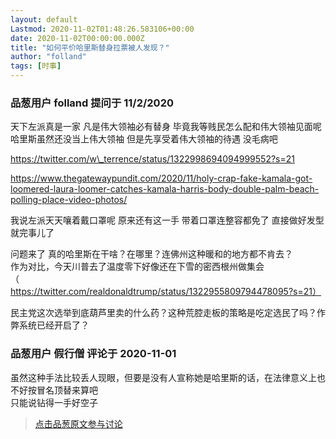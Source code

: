 ```yaml
---
layout: default
Lastmod: 2020-11-02T01:48:26.583106+00:00
date: 2020-11-02T00:00:00.000Z
title: "如何平价哈里斯替身拉票被人发现？"
author: "folland"
tags: [时事]
---
```



### 品葱用户 **folland** 提问于 11/2/2020
    
天下左派真是一家 凡是伟大领袖必有替身 毕竟我等贱民怎么配和伟大领袖见面呢 哈里斯虽然还没当上伟大领袖 但是先享受着伟大领袖的待遇 没毛病吧  
  
https://twitter.com/w\_terrence/status/1322998694094999552?s=21  
  
https://www.thegatewaypundit.com/2020/11/holy-crap-fake-kamala-got-loomered-laura-loomer-catches-kamala-harris-body-double-palm-beach-polling-place-video-photos/  
  
我说左派天天嚷着戴口罩呢 原来还有这一手 带着口罩连整容都免了 直接做好发型就完事儿了  
  
问题来了 真的哈里斯在干啥？在哪里？连佛州这种暖和的地方都不肯去？  
作为对比，今天川普去了温度零下好像还在下雪的密西根州做集会（https://twitter.com/realdonaldtrump/status/1322955809794478095?s=21）  
  
  
民主党这次选举到底葫芦里卖的什么药？这种荒腔走板的策略是吃定选民了吗？作弊系统已经开启了？
    
                

### 品葱用户 **假行僧** 评论于 2020-11-01
        
虽然这种手法比较丢人现眼，但要是没有人宣称她是哈里斯的话，在法律意义上也不好按冒名顶替来算吧  
只能说钻得一手好空子
        
                





> [点击品葱原文参与讨论](https://pincong.rocks/question/32957)

